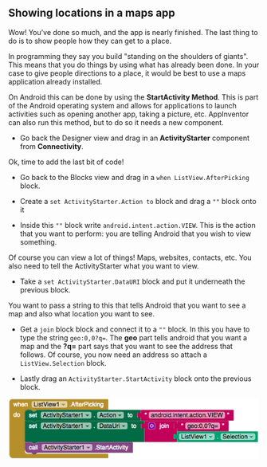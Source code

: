 ## Showing locations in a maps app

Wow! You’ve done so much, and the app is nearly finished. The last thing to do is to show people how they can get to a place. 

In programming they say you build "standing on the shoulders of giants". This means that you do things by using what has already been done. In your case to give people directions to a place, it would be best to use a maps application already installed.

On Android this can be done by using the **StartActivity Method**. This is part of the Android operating system and allows for applications to launch activities such as opening another app, taking a picture, etc. AppInventor can also run this method, but to do so it needs a new component. 

+ Go back the Designer view and drag in an **ActivityStarter** component from **Connectivity**.

Ok, time to add the last bit of code! 

+ Go back to the Blocks view and drag in a `when ListView.AfterPicking` block.

+ Create a `set ActivityStarter.Action to` block and drag a `""` block onto it

+ Inside this `""` block write `android.intent.action.VIEW`. This is the action that you want to perform: you are telling Android that you wish to view something.

Of course you can view a lot of things! Maps, websites, contacts, etc. You also need to tell the ActivityStarter what you want to view.

+ Take a `set ActivityStarter.DataURI` block and put it underneath the previous block.

You want to pass a string to this that tells Android that you want to see a map and also what location you want to see.

+ Get a `join` block block and connect it to a `""` block. In this you have to type the string `geo:0,0?q=`. The **geo** part tells android that you want a map and the **?q=** part says that you want to see the address that follows. Of course, you now need an address so attach a `ListView.Selection` block.

+ Lastly drag an `ActivityStarter.StartActivity` block onto the previous block.

![](images/showLocationInMapsApp.png)

